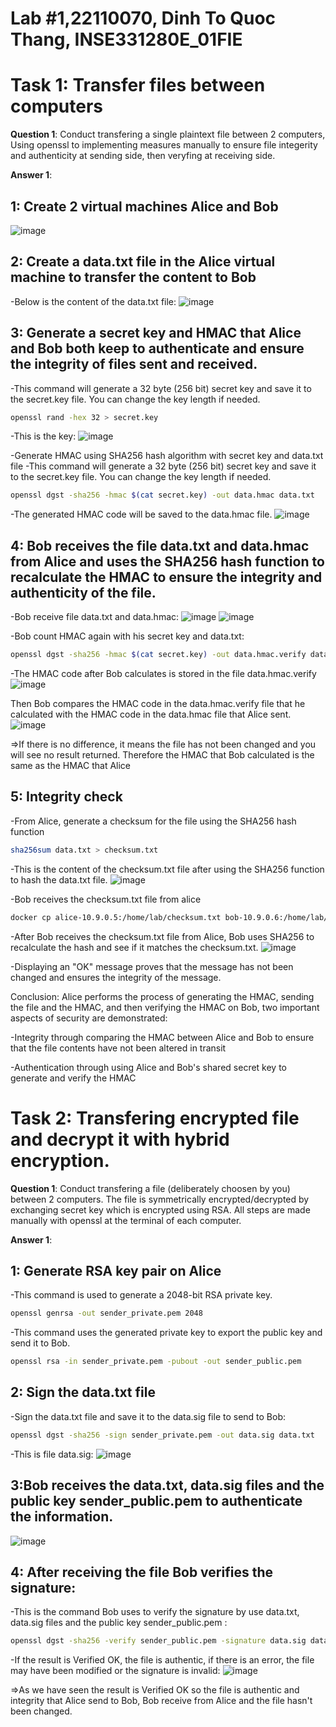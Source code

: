 # Lab #1,22110070, Dinh To Quoc Thang, INSE331280E_01FIE
# Task 1: Transfer files between computers  
**Question 1**: 
Conduct transfering a single plaintext file between 2 computers, 
Using openssl to implementing measures manually to ensure file integerity and authenticity at sending side, 
then veryfing at receiving side. 

**Answer 1**:
## 1: Create 2 virtual machines Alice and Bob
![image](https://github.com/user-attachments/assets/15072eeb-94d0-4c3e-a65f-22e658fe7eca)

## 2: Create a data.txt file in the Alice virtual machine to transfer the content to Bob
-Below is the content of the data.txt file:
![image](https://github.com/user-attachments/assets/08879d6e-4560-4c17-a0df-d0fad33ca096)

## 3: Generate a secret key and HMAC that Alice and Bob both keep to authenticate and ensure the integrity of files sent and received.
-This command will generate a 32 byte (256 bit) secret key and save it to the secret.key file. You can change the key length if needed.
```sh
openssl rand -hex 32 > secret.key
```
-This is the key:
![image](https://github.com/user-attachments/assets/b6e00957-2ecd-4b9c-a1a9-ab4fe0e7c2f4)

-Generate HMAC using SHA256 hash algorithm with secret key and data.txt file
-This command will generate a 32 byte (256 bit) secret key and save it to the secret.key file. You can change the key length if needed.
```sh
openssl dgst -sha256 -hmac $(cat secret.key) -out data.hmac data.txt
```
-The generated HMAC code will be saved to the data.hmac file.
![image](https://github.com/user-attachments/assets/48f94b86-557d-41f0-8bfa-6b6659a021a9)

## 4: Bob receives the file data.txt and data.hmac from Alice and uses the SHA256 hash function to recalculate the HMAC to ensure the integrity and authenticity of the file.
-Bob receive file data.txt and data.hmac:
![image](https://github.com/user-attachments/assets/b9547f9f-3556-4d51-b89f-883cd393aefe)
![image](https://github.com/user-attachments/assets/aaa3d5c5-6e75-42cb-bc68-ed7dbf3d2adc)

-Bob count HMAC again with his secret key and data.txt:
```sh
openssl dgst -sha256 -hmac $(cat secret.key) -out data.hmac.verify data.txt
```
-The HMAC code after Bob calculates is stored in the file data.hmac.verify
![image](https://github.com/user-attachments/assets/c755a3d4-1f18-4595-8eb8-e253b67b3c9c)

Then Bob compares the HMAC code in the data.hmac.verify file that he calculated with the HMAC code in the data.hmac file that Alice sent.
![image](https://github.com/user-attachments/assets/a85b0e3b-e337-4bd0-8f1b-f536596b8240)

=>If there is no difference, it means the file has not been changed and you will see no result returned. Therefore the HMAC that Bob calculated is the same as the HMAC that Alice

## 5: Integrity check
-From Alice, generate a checksum for the file using the SHA256 hash function
```sh
sha256sum data.txt > checksum.txt
```
-This is the content of the checksum.txt file after using the SHA256 function to hash the data.txt file.
![image](https://github.com/user-attachments/assets/98e0ec28-62ac-41dd-8daa-97da430223fe)

-Bob receives the checksum.txt file from alice
```sh
docker cp alice-10.9.0.5:/home/lab/checksum.txt bob-10.9.0.6:/home/lab/
```
-After Bob receives the checksum.txt file from Alice, Bob uses SHA256 to recalculate the hash and see if it matches the checksum.txt.
![image](https://github.com/user-attachments/assets/296af0ef-bcf8-4a93-8e43-4b0fc5abac78)

-Displaying an "OK" message proves that the message has not been changed and ensures the integrity of the message.


Conclusion: Alice performs the process of generating the HMAC, sending the file and the HMAC, and then verifying the HMAC on Bob, two important aspects of security are demonstrated:

-Integrity through comparing the HMAC between Alice and Bob to ensure that the file contents have not been altered in transit

-Authentication through using Alice and Bob's shared secret key to generate and verify the HMAC

# Task 2: Transfering encrypted file and decrypt it with hybrid encryption. 
**Question 1**:
Conduct transfering a file (deliberately choosen by you) between 2 computers. 
The file is symmetrically encrypted/decrypted by exchanging secret key which is encrypted using RSA. 
All steps are made manually with openssl at the terminal of each computer.

**Answer 1**:
## 1: Generate RSA key pair on Alice
-This command is used to generate a 2048-bit RSA private key.
```sh
openssl genrsa -out sender_private.pem 2048
```
-This command uses the generated private key to export the public key and send it to Bob.
```sh
openssl rsa -in sender_private.pem -pubout -out sender_public.pem
```
## 2: Sign the data.txt file
-Sign the data.txt file and save it to the data.sig file to send to Bob:
```sh
openssl dgst -sha256 -sign sender_private.pem -out data.sig data.txt
```
-This is file data.sig:
![image](https://github.com/user-attachments/assets/7c227a68-d34d-4afa-976f-872f2e1f4dfb)

## 3:Bob receives the data.txt, data.sig files and the public key sender_public.pem to authenticate the information.

![image](https://github.com/user-attachments/assets/217ed7d6-0f6e-4f84-a9bd-07e69ec9fa54)

## 4: After receiving the file Bob verifies the signature:
-This is the command Bob uses to verify the signature by use data.txt, data.sig files and the public key sender_public.pem :
```sh
openssl dgst -sha256 -verify sender_public.pem -signature data.sig data.txt
```
-If the result is Verified OK, the file is authentic, if there is an error, the file may have been modified or the signature is invalid:
![image](https://github.com/user-attachments/assets/bcf076c9-baa7-4844-b7b0-3d1d9eebae5a)

=>As we have seen the result is Verified OK so the file is authentic and integrity  that Alice send to Bob, Bob receive from Alice and the file hasn't been changed.



